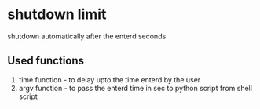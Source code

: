 # shutdown limit 
shutdown automatically after the enterd seconds

## Used functions

1. time function  -  to delay upto the time enterd by the user
2. argv function  -  to pass the enterd time in sec to python script from shell script





